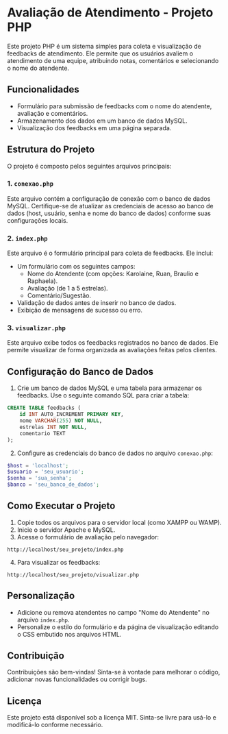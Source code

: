 # Avaliação de Atendimento - Projeto PHP

Este projeto PHP é um sistema simples para coleta e visualização de feedbacks de atendimento. Ele permite que os usuários avaliem o atendimento de uma equipe, atribuindo notas, comentários e selecionando o nome do atendente.

## Funcionalidades
- Formulário para submissão de feedbacks com o nome do atendente, avaliação e comentários.
- Armazenamento dos dados em um banco de dados MySQL.
- Visualização dos feedbacks em uma página separada.

## Estrutura do Projeto

O projeto é composto pelos seguintes arquivos principais:

### 1. `conexao.php`
Este arquivo contém a configuração de conexão com o banco de dados MySQL. Certifique-se de atualizar as credenciais de acesso ao banco de dados (host, usuário, senha e nome do banco de dados) conforme suas configurações locais.

### 2. `index.php`
Este arquivo é o formulário principal para coleta de feedbacks. Ele inclui:
- Um formulário com os seguintes campos:
  - Nome do Atendente (com opções: Karolaine, Ruan, Braulio e Raphaela).
  - Avaliação (de 1 a 5 estrelas).
  - Comentário/Sugestão.
- Validação de dados antes de inserir no banco de dados.
- Exibição de mensagens de sucesso ou erro.

### 3. `visualizar.php`
Este arquivo exibe todos os feedbacks registrados no banco de dados. Ele permite visualizar de forma organizada as avaliações feitas pelos clientes.

## Configuração do Banco de Dados

1. Crie um banco de dados MySQL e uma tabela para armazenar os feedbacks. Use o seguinte comando SQL para criar a tabela:
```sql
CREATE TABLE feedbacks (
    id INT AUTO_INCREMENT PRIMARY KEY,
    nome VARCHAR(255) NOT NULL,
    estrelas INT NOT NULL,
    comentario TEXT
);
```

2. Configure as credenciais do banco de dados no arquivo `conexao.php`:
```php
$host = 'localhost';
$usuario = 'seu_usuario';
$senha = 'sua_senha';
$banco = 'seu_banco_de_dados';
```

## Como Executar o Projeto

1. Copie todos os arquivos para o servidor local (como XAMPP ou WAMP).
2. Inicie o servidor Apache e MySQL.
3. Acesse o formulário de avaliação pelo navegador:
```
http://localhost/seu_projeto/index.php
```
4. Para visualizar os feedbacks:
```
http://localhost/seu_projeto/visualizar.php
```

## Personalização
- Adicione ou remova atendentes no campo "Nome do Atendente" no arquivo `index.php`.
- Personalize o estilo do formulário e da página de visualização editando o CSS embutido nos arquivos HTML.

## Contribuição
Contribuições são bem-vindas! Sinta-se à vontade para melhorar o código, adicionar novas funcionalidades ou corrigir bugs.

## Licença
Este projeto está disponível sob a licença MIT. Sinta-se livre para usá-lo e modificá-lo conforme necessário.

